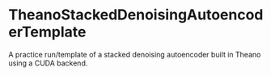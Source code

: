 # TheanoStackedDenoisingAutoencoderTemplate
A practice run/template of a stacked denoising autoencoder built in Theano using a CUDA backend.
